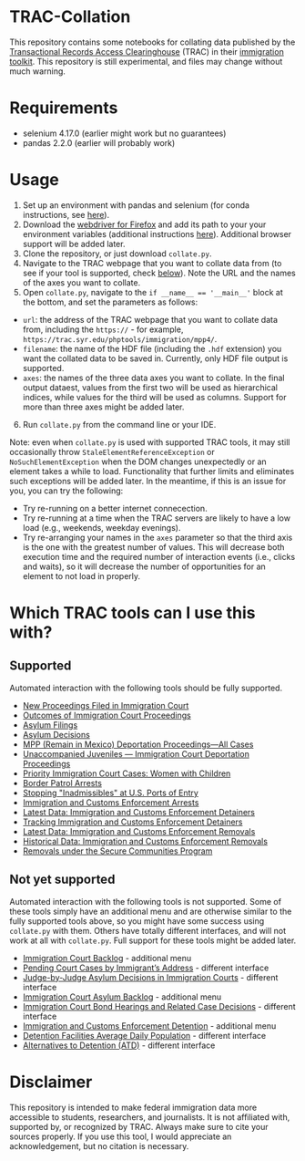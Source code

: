 # TRAC-Collation
This repository contains some notebooks for collating data published by the [Transactional Records Access Clearinghouse](https://trac.syr.edu/) (TRAC) in their [immigration toolkit](https://trac.syr.edu/immigration/tools/). This repository is still experimental, and files may change without much warning.

# Requirements
- selenium 4.17.0 (earlier might work but no guarantees)
- pandas 2.2.0 (earlier will probably work)

# Usage
1. Set up an environment with pandas and selenium (for conda instructions, see [here](https://conda.io/projects/conda/en/latest/user-guide/getting-started.html)).
2. Download the [webdriver for Firefox](https://github.com/mozilla/geckodriver/releases) and add its path to your your environment variables (additional instructions [here](https://www.browserstack.com/guide/geckodriver-selenium-python)). Additional browser support will be added later.
3. Clone the repository, or just download `collate.py`.
4. Navigate to the TRAC webpage that you want to collate data from (to see if your tool is supported, check [below](#which-trac-tools-can-i-use-this-with)). Note the URL and the names of the axes you want to collate.
5. Open `collate.py`, navigate to the `if __name__ == '__main__'` block at the bottom, and set the parameters as follows:
  -  `url`: the address of the TRAC webpage that you want to collate data from, including the `https://` - for example, `https://trac.syr.edu/phptools/immigration/mpp4/`.
  - `filename`: the name of the HDF file (including the `.hdf` extension) you want the collated data to be saved in. Currently, only HDF file output is supported.
  - `axes`: the names of the three data axes you want to collate. In the final output dataest, values from the first two will be used as hierarchical indices, while values for the third will be used as columns. Support for more than three axes might be added later.
6. Run `collate.py` from the command line or your IDE.

Note: even when `collate.py` is used with supported TRAC tools, it may still occasionally throw `StaleElementReferenceException` or `NoSuchElementException` when the DOM changes unexpectedly or an element takes a while to load. Functionality that further limits and eliminates such exceptions will be added later. In the meantime, if this is an issue for you, you can try the following:
  - Try re-running on a better internet connecection.
  - Try re-running at a time when the TRAC servers are likely to have a low load (e.g., weekends, weekday evenings).
  - Try re-arranging your names in the `axes` parameter so that the third axis is the one with the greatest number of values. This will decrease both execution time and the required number of interaction events (i.e., clicks and waits), so it will decrease the number of opportunities for an element to not load in properly.

# Which TRAC tools can I use this with?
## Supported
Automated interaction with the following tools should be fully supported.
- [New Proceedings Filed in Immigration Court](https://trac.syr.edu/phptools/immigration/ntanew/)
- [Outcomes of Immigration Court Proceedings](https://trac.syr.edu/phptools/immigration/closure/)
- [Asylum Filings](https://trac.syr.edu/phptools/immigration/asyfile/)
- [Asylum Decisions](https://trac.syr.edu/phptools/immigration/asylum/)
- [MPP (Remain in Mexico) Deportation Proceedings—All Cases](https://trac.syr.edu/phptools/immigration/mpp4/)
- [Unaccompanied Juveniles — Immigration Court Deportation Proceedings](https://trac.syr.edu/phptools/immigration/juvenile/)
- [Priority Immigration Court Cases: Women with Children](https://trac.syr.edu/phptools/immigration/mwc/)
- [Border Patrol Arrests](https://trac.syr.edu/phptools/immigration/cbparrest/)
- [Stopping "Inadmissibles" at U.S. Ports of Entry](https://trac.syr.edu/phptools/immigration/cbpinadmiss/)
- [Immigration and Customs Enforcement Arrests](https://trac.syr.edu/phptools/immigration/arrest/)
- [Latest Data: Immigration and Customs Enforcement Detainers](https://trac.syr.edu/phptools/immigration/detain/)
- [Tracking Immigration and Customs Enforcement Detainers](https://trac.syr.edu/phptools/immigration/detainhistory/)
- [Latest Data: Immigration and Customs Enforcement Removals](https://trac.syr.edu/phptools/immigration/remove/)
- [Historical Data: Immigration and Customs Enforcement Removals](https://trac.syr.edu/phptools/immigration/removehistory/)
- [Removals under the Secure Communities Program](https://trac.syr.edu/phptools/immigration/secure/)

## Not yet supported
Automated interaction with the following tools is not supported. Some of these tools simply have an additional menu and are otherwise similar to the fully supported tools above, so you might have some success using `collate.py` with them. Others have totally different interfaces, and will not work at all with `collate.py`. Full support for these tools might be added later.
- [Immigration Court Backlog](https://trac.syr.edu/phptools/immigration/backlog/) - additional menu
- [Pending Court Cases by Immigrant’s Address](https://trac.syr.edu/phptools/immigration/addressrep/) - different interface
- [Judge-by-Judge Asylum Decisions in Immigration Courts](https://trac.syr.edu/immigration/reports/judgereports/) - different interface
- [Immigration Court Asylum Backlog](https://trac.syr.edu/phptools/immigration/asylumbl/) - additional menu
- [Immigration Court Bond Hearings and Related Case Decisions](https://trac.syr.edu/phptools/immigration/bond/) - different interface
- [Immigration and Customs Enforcement Detention](https://trac.syr.edu/phptools/immigration/detention/) - additional menu
- [Detention Facilities Average Daily Population](https://trac.syr.edu/immigration/detentionstats/facilities.html) - different interface
- [Alternatives to Detention (ATD)](https://trac.syr.edu/immigration/detentionstats/atd_pop_table.html) - different interface

# Disclaimer
This repository is intended to make federal immigration data more accessible to students, researchers, and journalists. It is not affiliated with, supported by, or recognized by TRAC. Always make sure to cite your sources properly. If you use this tool, I would appreciate an acknowledgement, but no citation is necessary.
